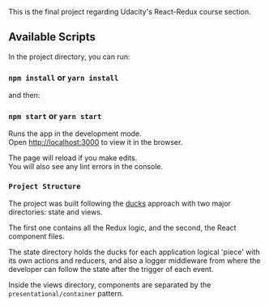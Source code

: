 This is the final project regarding Udacity's React-Redux course section.

## Available Scripts

In the project directory, you can run:

### `npm install` or `yarn install`

and then:

### `npm start` or `yarn start`

Runs the app in the development mode.<br>
Open [http://localhost:3000](http://localhost:3000) to view it in the browser.

The page will reload if you make edits.<br>
You will also see any lint errors in the console.

### `Project Structure`

The project was built following the [ducks](https://medium.freecodecamp.org/scaling-your-redux-app-with-ducks-6115955638be) approach with two major directories: state and views.

The first one contains all the Redux logic, and the second, the React component files.

The state directory holds the ducks for each application logical 'piece' with its own actions and reducers, and also a logger middleware from where the developer can follow the state after the trigger of each event.

Inside the views directory, components are separated by the `presentational/container` pattern.